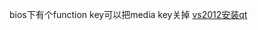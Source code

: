 bios下有个function key可以把media key关掉
[vs2012安装qt](http://blog.csdn.net/wangell/article/details/18380859)
